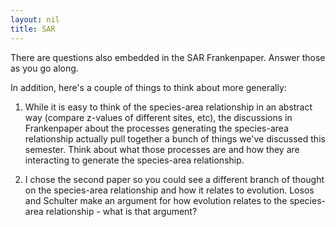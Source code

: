 ```yaml
---
layout: nil
title: SAR
---
```

There are questions also embedded in the SAR Frankenpaper. Answer those as you go along.

In addition, here's a couple of things to think about more generally:
1) While it is easy to think of the species-area relationship in an abstract way (compare z-values of different sites, etc), the discussions in Frankenpaper about the processes generating the species-area relationship actually pull together a bunch of things we've discussed this semester. Think about what those processes are and how they are interacting to generate the species-area relationship.

2) I chose the second paper so you could see a different branch of thought on the species-area relationship and how it relates to evolution. Losos and Schulter make an argument for how evolution relates to the species-area relationship - what is that argument?
